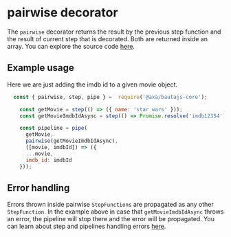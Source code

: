 # pairwise decorator

The `pairwise` decorator returns the result by the previous step function and the result of current step that is decorated. Both are returned inside an array. You can explore the source code [here](../../packages/bautajs-core/src/decorators/pairwise.ts).

## Example usage

Here we are just adding the imdb id to a given movie object.

```javascript
  const { pairwise, step, pipe } =  require('@axa/bautajs-core');

    const getMovie = step(() => ({ name: 'star wars' }));
    const getMovieImdbIdAsync = step(() => Promise.resolve('imdb12354'));

    const pipeline = pipe(
      getMovie,
      pairwise(getMovieImdbIdAsync),
      ([movie, imdbId]) => ({
      ...movie,
      imdb_id: imdbId
    }));
 ```

## Error handling

 Errors thrown inside pairwise `StepFunctions` are propagated as any other `StepFunction`.
 In the example above in case that `getMovieImdbIdAsync` throws an error, the pipeline will stop there and the error will be propagated. You can learn about step and pipelines handling errors [here](../resolvers.md#handling-errors).
